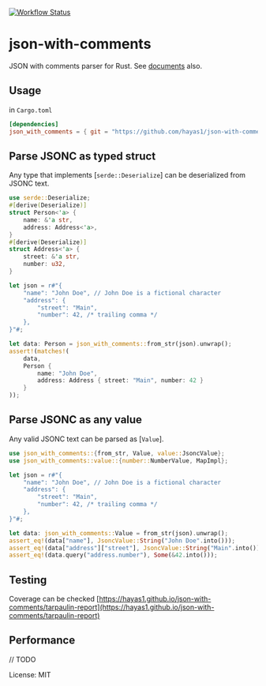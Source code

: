 [![Workflow Status](https://github.com/hayas1/json-with-comments/workflows/Master/badge.svg)](https://github.com/hayas1/json-with-comments/actions?query=workflow%3A%22Master%22)

# json-with-comments

JSON with comments parser for Rust.
See [documents](https://hayas1.github.io/json-with-comments/json_with_comments/) also.

## Usage
in `Cargo.toml`
```toml
[dependencies]
json_with_comments = { git = "https://github.com/hayas1/json-with-comments" }
```

## Parse JSONC as typed struct
Any type that implements [`serde::Deserialize`] can be deserialized from JSONC text.
```rust
use serde::Deserialize;
#[derive(Deserialize)]
struct Person<'a> {
    name: &'a str,
    address: Address<'a>,
}
#[derive(Deserialize)]
struct Address<'a> {
    street: &'a str,
    number: u32,
}

let json = r#"{
    "name": "John Doe", // John Doe is a fictional character
    "address": {
        "street": "Main",
        "number": 42, /* trailing comma */
    },
}"#;

let data: Person = json_with_comments::from_str(json).unwrap();
assert!(matches!(
    data,
    Person {
        name: "John Doe",
        address: Address { street: "Main", number: 42 }
    }
));
```

## Parse JSONC as any value
Any valid JSONC text can be parsed as [`Value`].
```rust
use json_with_comments::{from_str, Value, value::JsoncValue};
use json_with_comments::value::{number::NumberValue, MapImpl};

let json = r#"{
    "name": "John Doe", // John Doe is a fictional character
    "address": {
        "street": "Main",
        "number": 42, /* trailing comma */
    },
}"#;

let data: json_with_comments::Value = from_str(json).unwrap();
assert_eq!(data["name"], JsoncValue::String("John Doe".into()));
assert_eq!(data["address"]["street"], JsoncValue::String("Main".into()));
assert_eq!(data.query("address.number"), Some(&42.into()));
```

## Testing
Coverage can be checked [https://hayas1.github.io/json-with-comments/tarpaulin-report](https://hayas1.github.io/json-with-comments/tarpaulin-report)

## Performance
// TODO

License: MIT
